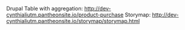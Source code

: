 Drupal Table with aggregation: http://dev-cynthialiutm.pantheonsite.io/product-purchase
Storymap: http://dev-cynthialiutm.pantheonsite.io/storymap/storymap.html

